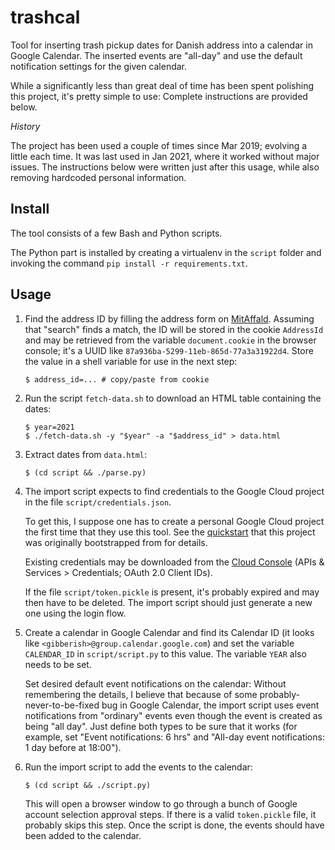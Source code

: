 # trashcal

Tool for inserting trash pickup dates for Danish address into a calendar in Google Calendar.
The inserted events are "all-day" and use the default notification settings for the given calendar.

While a significantly less than great deal of time has been spent polishing this project,
it's pretty simple to use: Complete instructions are provided below.

*History*

The project has been used a couple of times since Mar 2019; evolving a little each time.
It was last used in Jan 2021, where it worked without major issues.
The instructions below were written just after this usage,
while also removing hardcoded personal information.

## Install

The tool consists of a few Bash and Python scripts.

The Python part is installed by creating a virtualenv in the `script` folder
and invoking the command `pip install -r requirements.txt`.

## Usage

1.  Find the address ID by filling the address form on [MitAffald](https://mitaffald.affaldvarme.dk).
    Assuming that "search" finds a match, the ID will be stored in the cookie `AddressId`
    and may be retrieved from the variable `document.cookie` in the browser console;
    it's a UUID like `87a936ba-5299-11eb-865d-77a3a31922d4`.
    Store the value in a shell variable for use in the next step:
    ```
    $ address_id=... # copy/paste from cookie
    ```

2.  Run the script `fetch-data.sh` to download an HTML table containing the dates:
    ```
    $ year=2021
    $ ./fetch-data.sh -y "$year" -a "$address_id" > data.html
    ```

3.  Extract dates from `data.html`:
    ```
    $ (cd script && ./parse.py)
    ```

4.  The import script expects to find credentials to the Google Cloud project in
    the file `script/credentials.json`.

    To get this, I suppose one has to create a personal Google Cloud project
    the first time that they use this tool.
    See the [quickstart](https://developers.google.com/calendar/quickstart/python)
    that this project was originally bootstrapped from for details.

    Existing credentials may be downloaded from the
    [Cloud Console](https://console.cloud.google.com/apis/credentials)
    (APIs & Services > Credentials; OAuth 2.0 Client IDs).

    If the file `script/token.pickle` is present, it's probably expired and
    may then have to be deleted.
    The import script should just generate a new one using the login flow.

5.  Create a calendar in Google Calendar and find its Calendar ID
    (it looks like `<gibberish>@group.calendar.google.com`)
    and set the variable `CALENDAR_ID` in `script/script.py` to this value.
    The variable `YEAR` also needs to be set.

    Set desired default event notifications on the calendar:
    Without remembering the details, I believe that because of some probably-never-to-be-fixed bug
    in Google Calendar, the import script uses event notifications from "ordinary" events
    even though the event is created as being "all day".
    Just define both types to be sure that it works
    (for example, set "Event notifications: 6 hrs" and
    "All-day event notifications: 1 day before at 18:00").

6.  Run the import script to add the events to the calendar:
    ```
    $ (cd script && ./script.py)
    ```
    This will open a browser window to go through a bunch of Google account selection approval steps.
    If there is a valid `token.pickle` file, it probably skips this step.
    Once the script is done, the events should have been added to the calendar.
